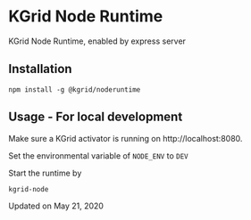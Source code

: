 # KGrid Node Runtime

KGrid Node Runtime, enabled by express server


## Installation

```
npm install -g @kgrid/noderuntime

```


## Usage - For local development

Make sure a KGrid activator is running on http://localhost:8080.

Set the environmental variable of `NODE_ENV` to `DEV`

Start the runtime by
```
kgrid-node
```





Updated on May 21, 2020
